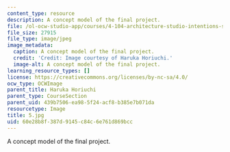 ```yaml
---
content_type: resource
description: A concept model of the final project.
file: /ol-ocw-studio-app/courses/4-104-architecture-studio-intentions-spring-2005/60e28b8f387d9145c84c6e761d869bcc_5.jpg
file_size: 27915
file_type: image/jpeg
image_metadata:
  caption: A concept model of the final project.
  credit: 'Credit: Image courtesy of Haruka Horiuchi.'
  image-alt: A concept model of the final project.
learning_resource_types: []
license: https://creativecommons.org/licenses/by-nc-sa/4.0/
ocw_type: OCWImage
parent_title: Haruka Horiuchi
parent_type: CourseSection
parent_uid: 439b7506-ea98-5f24-acf8-b385e7b071da
resourcetype: Image
title: 5.jpg
uid: 60e28b8f-387d-9145-c84c-6e761d869bcc
---
```

A concept model of the final project.